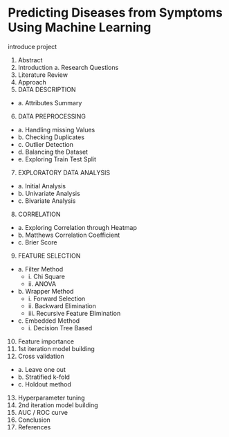 # Predicting Diseases from Symptoms Using Machine Learning

introduce project


1.	Abstract 
2.	Introduction
a.	Research Questions
3.	Literature Review
4.	Approach
5.	DATA DESCRIPTION
 *  a.	Attributes Summary
6.	DATA PREPROCESSING
  * a.	Handling missing Values
  * b.	Checking Duplicates
  * c.	Outlier Detection
  * d.	Balancing the Dataset
  * e.	Exploring Train Test Split
7.	EXPLORATORY DATA ANALYSIS
  * a.	Initial Analysis
  * b.	Univariate Analysis
  * c.	Bivariate Analysis
8.	CORRELATION
  * a.	Exploring Correlation through Heatmap
  * b.	Matthews Correlation Coefficient
  * c.	Brier Score
9.	FEATURE SELECTION
  * a.	Filter Method
    * i.	Chi Square
    * ii.	ANOVA
  * b.	Wrapper Method
    * i.	Forward Selection
    * ii.	Backward Elimination
    * iii.	Recursive Feature Elimination
  * c.	Embedded Method
    * i.	Decision Tree Based
10.	Feature importance
11.	1st iteration model building
12.	Cross validation
  * a.	Leave one out
  * b.	Stratified k-fold
  * c.	Holdout method
13.	Hyperparameter tuning
14.	2nd iteration model building
15.	AUC / ROC curve
16.	Conclusion
17.	References
